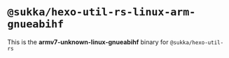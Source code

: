 # `@sukka/hexo-util-rs-linux-arm-gnueabihf`

This is the **armv7-unknown-linux-gnueabihf** binary for `@sukka/hexo-util-rs`
